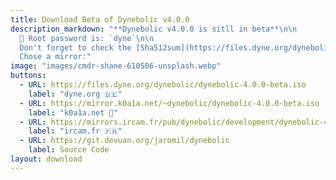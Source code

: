 ```yaml
---
title: Download Beta of Dynebolic v4.0.0
description_markdown: "**Dynebolic v4.0.0 is sitll in beta**\n\n
  🔑 Root password is: `dyne`\n\n
  Don't forget to check the [Sha512sum](https://files.dyne.org/dynebolic/dynebolic-4.0.0-beta.iso.sha512sum)\n\n
  Chose a mirror:"
image: "images/cmdr-shane-610506-unsplash.webp"
buttons:
  - URL: https://files.dyne.org/dynebolic/dynebolic-4.0.0-beta.iso
    label: "dyne.org 🇩🇪"
  - URL: https://mirror.k0a1a.net/~dynebolic/dynebolic-4.0.0-beta.iso
    label: "k0a1a.net 🏴"
  - URL: https://mirrors.ircam.fr/pub/dynebolic/development/dynebolic-4.0.0-beta.iso
    label: "ircam.fr 🇫🇷"
  - URL: https://git.devuan.org/jaromil/dynebolic
    label: Source Code
layout: download
---
```


